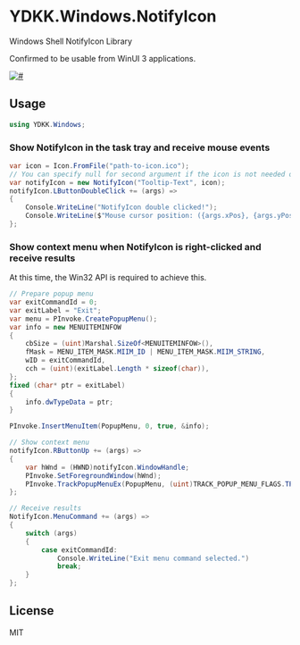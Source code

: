 ﻿# YDKK.Windows.NotifyIcon

Windows Shell NotifyIcon Library

Confirmed to be usable from WinUI 3 applications.

[![#](https://img.shields.io/nuget/v/YDKK.Windows.NotifyIcon.svg)](https://www.nuget.org/packages/YDKK.Windows.NotifyIcon/)

## Usage

```cs
using YDKK.Windows;
```

### Show NotifyIcon in the task tray and receive mouse events

```cs
var icon = Icon.FromFile("path-to-icon.ico");
// You can specify null for second argument if the icon is not needed or for testing.
var notifyIcon = new NotifyIcon("Tooltip-Text", icon);
notifyIcon.LButtonDoubleClick += (args) =>
{
    Console.WriteLine("NotifyIcon double clicked!");
    Console.WriteLine($"Mouse cursor position: ({args.xPos}, {args.yPos})");
};
```

### Show context menu when NotifyIcon is right-clicked and receive results

At this time, the Win32 API is required to achieve this.

```cs
// Prepare popup menu
var exitCommandId = 0;
var exitLabel = "Exit";
var menu = PInvoke.CreatePopupMenu();
var info = new MENUITEMINFOW
{
    cbSize = (uint)Marshal.SizeOf<MENUITEMINFOW>(),
    fMask = MENU_ITEM_MASK.MIIM_ID | MENU_ITEM_MASK.MIIM_STRING,
    wID = exitCommandId,
    cch = (uint)(exitLabel.Length * sizeof(char)),
};
fixed (char* ptr = exitLabel)
{
    info.dwTypeData = ptr;
}

PInvoke.InsertMenuItem(PopupMenu, 0, true, &info);

// Show context menu
notifyIcon.RButtonUp += (args) =>
{
    var hWnd = (HWND)notifyIcon.WindowHandle;
    PInvoke.SetForegroundWindow(hWnd);
    PInvoke.TrackPopupMenuEx(PopupMenu, (uint)TRACK_POPUP_MENU_FLAGS.TPM_LEFTALIGN, args.xPos, args.yPos, hWnd);
};

// Receive results
NotifyIcon.MenuCommand += (args) =>
{
    switch (args)
    {
        case exitCommandId:
            Console.WriteLine("Exit menu command selected.")
            break;
    }
};

```

## License

MIT
